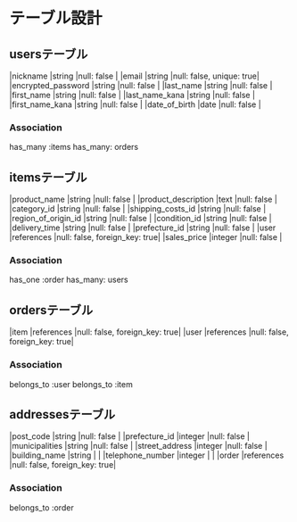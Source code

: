 # テーブル設計

## usersテーブル


|nickname              |string       |null: false              |
|email                 |string       |null: false, unique: true|
|encrypted_password    |string       |null: false              |
|last_name             |string       |null: false              |
|first_name            |string       |null: false              |
|last_name_kana        |string       |null: false              |
|first_name_kana       |string       |null: false              |
|date_of_birth         |date         |null: false              |



### Association
has_many :items
has_many: orders

## itemsテーブル


|product_name          |string       |null: false                   |
|product_description   |text         |null: false                   |
|category_id           |string       |null: false                   |
|shipping_costs_id     |string       |null: false                   |
|region_of_origin_id   |string       |null: false                   |
|condition_id          |string       |null: false                   |
|delivery_time         |string       |null: false                   |
|prefecture_id         |string       |null: false                   |
|user                  |references   |null: false, foreign_key: true|
|sales_price           |integer      |null: false                   |




### Association
has_one :order
has_many: users

## ordersテーブル
|item                  |references   |null: false, foreign_key: true|
|user                  |references   |null: false, foreign_key: true|

### Association
belongs_to :user
belongs_to :item

## addressesテーブル


|post_code             |string       |null: false                   |
|prefecture_id         |integer      |null: false                   |
|municipalities        |string       |null: false                   |
|street_address        |integer      |null: false                   |
|building_name         |string       |                              |
|telephone_number      |integer      |                              |
|order                 |references   |null: false, foreign_key: true|


### Association
belongs_to :order
